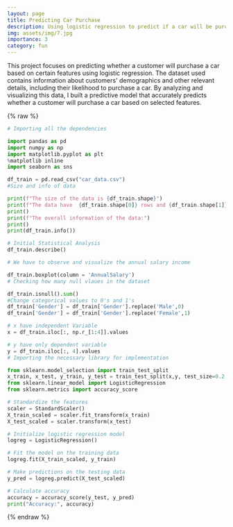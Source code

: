 ```yaml
---
layout: page
title: Predicting Car Purchase
description: Using logistic regression to predict if a car will be purchased.
img: assets/img/7.jpg
importance: 3
category: fun
---
```


This project focuses on predicting whether a customer will purchase a car based on certain features using logistic regression. The dataset used contains information about customers' demographics and other relevant details, including their likelihood to purchase a car. By analyzing and visualizing this data, I built a predictive model that accurately predicts whether a customer will purchase a car based on selected features.

{% raw %}
```python
# Importing all the dependencies

import pandas as pd
import numpy as np
import matplotlib.pyplot as plt
%matplotlib inline
import seaborn as sns

df_train = pd.read_csv("car_data.csv")
#Size and info of data

print(f"The size of the data is {df_train.shape}")
print(f"The data have  {df_train.shape[0]} rows and {df_train.shape[1]} columns.")
print()
print(f"The overall information of the data:")
print()
print(df_train.info())

# Initial Statistical Analysis
df_train.describe()

# We have to observe and visualize the annual salary income

df_train.boxplot(column = 'AnnualSalary')
# Checking how many null vlaues in the dataset

df_train.isnull().sum()
#Change categorical values to 0's and 1's
df_train['Gender'] = df_train['Gender'].replace('Male',0)
df_train['Gender'] = df_train['Gender'].replace('Female',1)

# x have independent Variable
x = df_train.iloc[:, np.r_[1:4]].values

# y have only dependent variable
y = df_train.iloc[:, 4].values
# Importing the necessary library for implementation

from sklearn.model_selection import train_test_split
x_train, x_test, y_train, y_test = train_test_split(x,y, test_size=0.2, random_state=0)
from sklearn.linear_model import LogisticRegression
from sklearn.metrics import accuracy_score

# Standardize the features
scaler = StandardScaler()
X_train_scaled = scaler.fit_transform(x_train)
X_test_scaled = scaler.transform(x_test)

# Initialize logistic regression model
logreg = LogisticRegression()

# Fit the model on the training data
logreg.fit(X_train_scaled, y_train)

# Make predictions on the testing data
y_pred = logreg.predict(X_test_scaled)

# Calculate accuracy
accuracy = accuracy_score(y_test, y_pred)
print("Accuracy:", accuracy)
```

{% endraw %}
